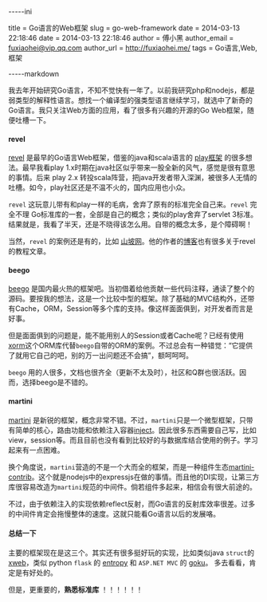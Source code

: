-----ini

title = Go语言的Web框架
slug = go-web-framework
date = 2014-03-13 22:18:46
date = 2014-03-13 22:18:46
author = 傅小黑
author_email = fuxiaohei@vip.qq.com
author_url = http://fuxiaohei.me/
tags = Go语言,Web,框架

-----markdown

我去年开始研究Go语言，不知不觉快有一年了。以前我研究php和nodejs，都是弱类型的解释性语言。想找一个编译型的强类型语言继续学习，就选中了新奇的Go语言。我只关注Web方面的应用，看了很多有兴趣的开源的Go Web框架，随便吐槽一下。

#### revel

[revel](http://robfig.github.io/revel/) 是最早的Go语言Web框架，借鉴的java和scala语言的 [play框架](http://www.playframework.com/) 的很多想法。最早我看play 1.x时期在java社区似乎带来一股全新的风气，感觉是很有意思的事情。后来 play 2.x 转投scala阵营，把java开发者带入深渊，被很多人无情的吐槽。如今，play社区还是不温不火的，国内应用也小众。

`revel` 这玩意儿带有和play一样的毛病，舍弃了原有的标准完全自己来。`revel` 完全不理 Go标准库的一套，全部是自己的概念；类似的play舍弃了servlet 3标准。结果就是，我看了半天，还是不晓得该怎么用。自带的概念太多，是个障碍啊！

当然，`revel` 的案例还是有的，比如 [山坡网](http://www.shanpow.com/)。他的作者的[博客](http://www.cnblogs.com/AllenDang/)也有很多关于revel的教程文章。

<!--more-->

#### beego

[beego](http://beego.me/) 是国内最火热的框架吧。当初借着给他贡献一些代码注释，通读了整个的源码。要按我的想法，这是一个比较中型的框架。除了基础的MVC结构外，还带有Cache，ORM，Session等多个库的支持。像这样面面俱到，对开发者而言是好事。

但是面面俱到的问题是，能不能用别人的Session或者Cache呢？已经有使用[xorm](https://github.com/lunny/xorm)这个ORM库代替`beego`自带的ORM的案例。不过总会有一种错觉：“它提供了就用它自己的吧，别的万一出问题还不会搞”，额呵呵呵。

`beego` 用的人很多，文档也很齐全（更新不太及时），社区和Q群也很活跃。因而，选择beego是不错的。

#### martini

[martini](http://martini.codegangsta.io/) 是新锐的框架，概念非常不错。不过，`martini`只是一个微型框架，只带有简单的核心，路由功能和依赖注入容器[inject](https://github.com/codegangsta/inject)。因此很多东西需要自己写，比如view，session等。而且目前也没有看到比较好的与数据库结合使用的例子。学习起来有一点困难。

换个角度说，`martini`营造的不是一个大而全的框架，而是一种组件生态[martini-contrib](https://github.com/martini-contrib)。这个就是nodejs中的expressjs在做的事情。而且他的DI实现，让第三方库很容易改造为`martini`规范的中间件。倘若组件多起来，相信会有很大前途的。

不过，由于依赖注入的实现依赖reflect反射，而Go语言的反射库效率很差。过多的中间件肯定会拖慢整体的速度。这就只能看Go语言以后的发展咯。

#### 总结一下

主要的框架现在是这三个。其实还有很多挺好玩的实现，比如类似java `struct`的 [xweb](https://github.com/lunny/xweb)，类似 python `flask` 的 [entropy](https://github.com/frank418/entropy) 和 `ASP.NET MVC` 的 [goku](https://github.com/QLeelulu/goku)。 多去看看，肯定是有好处的。

但是，更重要的，**熟悉标准库** ！！！！！！
